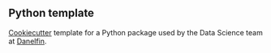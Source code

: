 ## Python template
[Cookiecutter](https://github.com/cookiecutter/cookiecutter) template for a Python package used by the Data Science team at [Danelfin](https://www.danelfin.com/).
